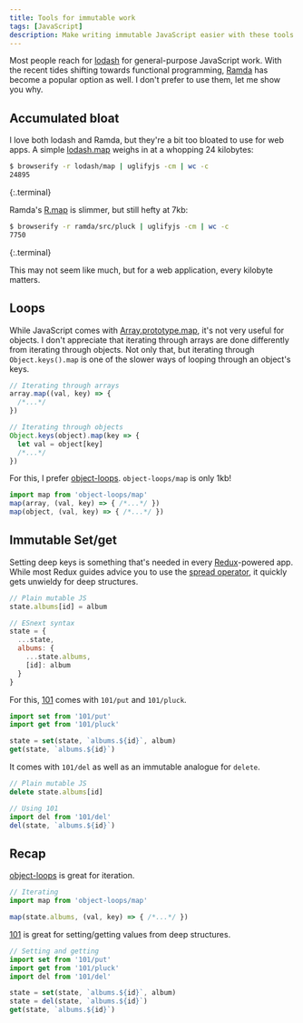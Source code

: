 ```yaml
---
title: Tools for immutable work
tags: [JavaScript]
description: Make writing immutable JavaScript easier with these tools.
---
```


Most people reach for [lodash] for general-purpose JavaScript work. With the recent tides shifting towards functional programming, [Ramda] has become a popular option as well. I don't prefer to use them, let me show you why.

## Accumulated bloat

I love both lodash and Ramda, but they're a bit too bloated to use for web apps. A simple [lodash.map](https://lodash.com/docs#map) weighs in at a whopping 24 kilobytes:

```sh
$ browserify -r lodash/map | uglifyjs -cm | wc -c
24895
```

{:.terminal}

Ramda's [R.map](http://ramdajs.com/0.21.0/docs/#map) is slimmer, but still hefty at 7kb:

```sh
$ browserify -r ramda/src/pluck | uglifyjs -cm | wc -c
7750
```

{:.terminal}

This may not seem like much, but for a web application, every kilobyte matters.

## Loops

While JavaScript comes with [Array.prototype.map](http://devdocs.io/javascript/global_objects/array/map), it's not very useful for objects. I don't appreciate that iterating through arrays are done differently from iterating through objects. Not only that, but iterating through `Object.keys().map` is one of the slower ways of looping through an object's keys.

```js
// Iterating through arrays
array.map((val, key) => {
  /*...*/
})

// Iterating through objects
Object.keys(object).map(key => {
  let val = object[key]
  /*...*/
})
```

For this, I prefer [object-loops](https://www.npmjs.com/package/object-loops). `object-loops/map` is only 1kb!

```js
import map from 'object-loops/map'
map(array, (val, key) => { /*...*/ })
map(object, (val, key) => { /*...*/ })
```

## Immutable Set/get

Setting deep keys is something that's needed in every [Redux]-powered app. While most Redux guides advice you to use the [spread operator](http://devguides.io/redux/introduction#the-spread-operator), it quickly gets unwieldy for deep structures.

```js
// Plain mutable JS
state.albums[id] = album

// ESnext syntax
state = {
  ...state,
  albums: {
    ...state.albums,
    [id]: album
  }
}
```

For this, [101](https://www.npmjs.com/package/101) comes with `101/put` and `101/pluck`.

```js
import set from '101/put'
import get from '101/pluck'

state = set(state, `albums.${id}`, album)
get(state, `albums.${id}`)
```

It comes with `101/del` as well as an immutable analogue for `delete`.

```js
// Plain mutable JS
delete state.albums[id]

// Using 101
import del from '101/del'
del(state, `albums.${id}`)
```

## Recap

[object-loops] is great for iteration.

```js
// Iterating
import map from 'object-loops/map'

map(state.albums, (val, key) => { /*...*/ })
```

[101] is great for setting/getting values from deep structures.

```js
// Setting and getting
import set from '101/put'
import get from '101/pluck'
import del from '101/del'

state = set(state, `albums.${id}`, album)
state = del(state, `albums.${id}`)
get(state, `albums.${id}`)
```

[lodash]: http://lodash.com/
[Ramda]: http://ramdajs.com/
[Redux]: http://redux.js.org/
[object-loops]: https://www.npmjs.com/package/object-loops
[101]: https://www.npmjs.com/package/101
